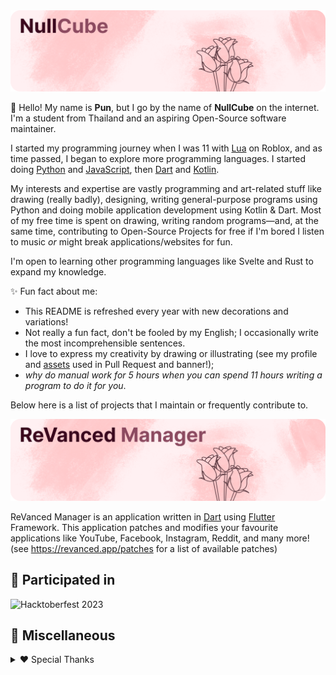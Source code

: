 <!-- trunk-ignore-all(markdownlint/MD041) -->
<picture>
  <source media="(prefers-color-scheme: dark)" srcset="assets\v3\Personal\valentine-dark.png">
  <img alt="Hi!" src="assets\v3\Personal\valentine-light.png">
</picture>

👋 Hello! My name is **Pun**, but I go by the name of **NullCube** on the internet. I'm a student from Thailand and an aspiring Open-Source software maintainer.

I started my programming journey when I was 11 with [Lua](https://www.lua.org/) on Roblox, and as time passed, I began to explore more programming languages. I started doing [Python](https://www.python.org/) and [JavaScript](https://developer.mozilla.org/en-US/docs/Web/JavaScript), then [Dart](https://dart.dev/) and [Kotlin](https://kotlinlang.org/).

My interests and expertise are vastly programming and art-related stuff like drawing (really badly), designing, writing general-purpose programs using Python and doing mobile application development using Kotlin & Dart. Most of my free time is spent on drawing, writing random programs—and, at the same time, contributing to Open-Source Projects for free if I'm bored I listen to music *or* might break applications/websites for fun.

I'm open to learning other programming languages like Svelte and Rust to expand my knowledge.

✨ Fun fact about me:
- This README is refreshed every year with new decorations and variations!
- Not really a fun fact, don't be fooled by my English; I occasionally write the most incomprehensible sentences.
- I love to express my creativity by drawing or illustrating (see my profile and [assets](https://github.com/validcube/validcube/tree/main/assets) used in Pull Request and banner!);
- *why do manual work for 5 hours when you can spend 11 hours writing a program to do it for you*.

Below here is a list of projects that I maintain or frequently contribute to.

<picture>
  <source media="(prefers-color-scheme: dark)" srcset="assets\v3\ReVanced\Manager\valentine-dark.png">
  <img alt="ReVanced Manager" src="assets\v3\ReVanced\Manager\valentine-light.png">
</picture>

ReVanced Manager is an application written in [Dart](https://dart.dev/) using [Flutter](https://flutter.dev/) Framework. This application patches and modifies your favourite applications like YouTube, Facebook, Instagram, Reddit, and many more! (see https://revanced.app/patches for a list of available patches)

## 💖 Participated in
<picture>
  <source media="(prefers-color-scheme: dark)" srcset="https://ziadoua.github.io/m3-Markdown-Badges/badges/Hacktoberfest2023/hacktoberfest20231.svg">
  <img alt="Hacktoberfest 2023" src="https://ziadoua.github.io/m3-Markdown-Badges/badges/Hacktoberfest2023/hacktoberfest20233.svg">
</picture>

## 🥞 Miscellaneous

<details>
  
  <summary>❤️ Special Thanks</summary>

  ReVanced Branding:
  https://github.com/ReVanced/revanced-branding @ GPL-3.0

  Image Manipulation Tool:
  https://github.com/validcube/validcube/tree/main/scripts/imt @ MIT

  Dynamic Theme Setter:
  https://github.com/validcube/validcube/tree/main/scripts/holiday @ MIT
  
  Hacktoberfest 2023 Badge:
  https://github.com/ziadOUA/m3-Markdown-Badges @ MIT

</details>
